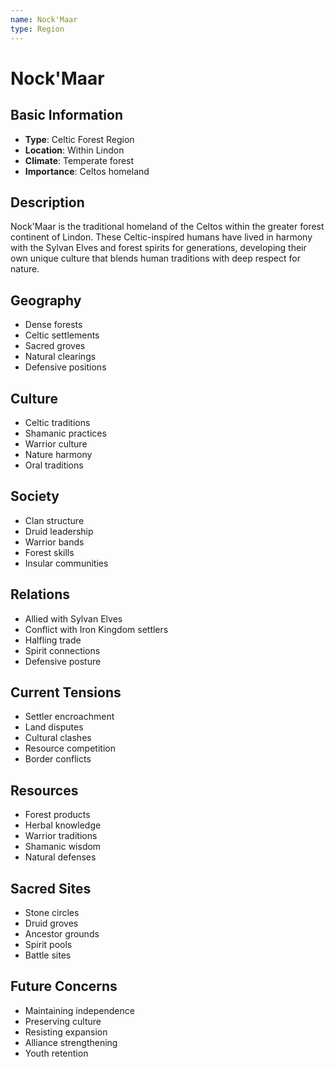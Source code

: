 ```yaml
---
name: Nock'Maar
type: Region
---
```


# Nock'Maar

## Basic Information
- **Type**: Celtic Forest Region
- **Location**: Within Lindon
- **Climate**: Temperate forest
- **Importance**: Celtos homeland

## Description
Nock'Maar is the traditional homeland of the Celtos within the greater forest continent of Lindon. These Celtic-inspired humans have lived in harmony with the Sylvan Elves and forest spirits for generations, developing their own unique culture that blends human traditions with deep respect for nature.

## Geography
- Dense forests
- Celtic settlements
- Sacred groves
- Natural clearings
- Defensive positions

## Culture
- Celtic traditions
- Shamanic practices
- Warrior culture
- Nature harmony
- Oral traditions

## Society
- Clan structure
- Druid leadership
- Warrior bands
- Forest skills
- Insular communities

## Relations
- Allied with Sylvan Elves
- Conflict with Iron Kingdom settlers
- Halfling trade
- Spirit connections
- Defensive posture

## Current Tensions
- Settler encroachment
- Land disputes
- Cultural clashes
- Resource competition
- Border conflicts

## Resources
- Forest products
- Herbal knowledge
- Warrior traditions
- Shamanic wisdom
- Natural defenses

## Sacred Sites
- Stone circles
- Druid groves
- Ancestor grounds
- Spirit pools
- Battle sites

## Future Concerns
- Maintaining independence
- Preserving culture
- Resisting expansion
- Alliance strengthening
- Youth retention